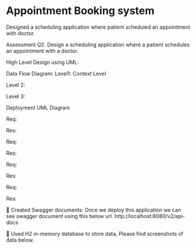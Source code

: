 # Appointment Booking system

Designed a scheduling application where patient scheduled an appointment with doctor.

Assessment
Q2. Design a scheduling application where a patient schedules an appointment with a doctor.

High Level Design using UML:
 
Data Flow Diagram:
Level1: Context Level
 
Level 2:
 
Level 3:

 
Deployment UML Diagram
 
Req:
 
Res:
 
Req:
 


Res:
 
Req:
 
Res:
 
Req:
 
Res:
 


	Created Swagger documents: Once we deploy this application we can see swagger document using this below url.
http://localhost:8080/v2/api-docs



	Used H2 in-memory database to store data, Please find screenshots of data below.

 

 
 
